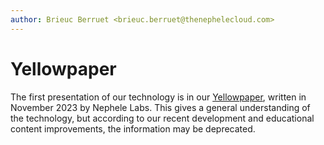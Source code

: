 ```yaml
---
author: Brieuc Berruet <brieuc.berruet@thenephelecloud.com>
---
```


# Yellowpaper

The first presentation of our technology is in our [Yellowpaper](https://docsend.com/view/yuye9h629bj8hd2p), written in November 2023 by Nephele Labs. This gives a general understanding of the technology, but according to our recent development and educational content improvements, the information may be deprecated.
